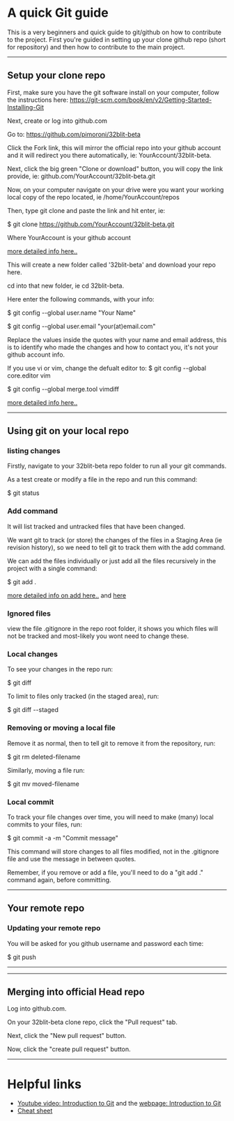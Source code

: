 # A quick Git guide

This is a very beginners and quick guide to git/github on how to contribute to the project.
First you're guided in setting up your clone github repo (short for repository) and then how to contribute to the main project.


---

## Setup your clone repo
First, make sure you have the git software install on your computer, follow the instructions here: https://git-scm.com/book/en/v2/Getting-Started-Installing-Git

Next, create or log into github.com

Go to: https://github.com/pimoroni/32blit-beta

Click the Fork link, this will mirror the official repo into your github account and it will redirect you there automatically, ie: YourAccount/32blit-beta.

Next, click the big green "Clone or download" button, you will copy the link provide, ie: github.com/YourAccount/32blit-beta.git

Now, on your computer navigate on your drive were you want your working local copy of the repo located, ie /home/YourAccount/repos

Then, type git clone and paste the link and hit enter, ie:

$ git clone https://github.com/YourAccount/32blit-beta.git

Where YourAccount is your github account

[more detailed info here..](https://git-scm.com/book/en/v2/Git-Basics-Getting-a-Git-Repository)

This will create a new folder called '32blit-beta' and download your repo here.

cd into that new folder, ie cd 32blit-beta.

Here enter the following commands, with your info:

$ git config --global user.name "Your Name"

$ git config --global user.email "your(at)email.com"

Replace the values inside the quotes with your name and email address, this is to identify who made the changes and how to contact you, it's not your github account info.


If you use vi or vim, change the defualt editor to:
$ git config --global core.editor vim

$ git config --global merge.tool vimdiff



[more detailed info here..](https://git-scm.com/book/en/v2/Getting-Started-First-Time-Git-Setup)

---

## Using git on your local repo

### listing changes
Firstly, navigate to your 32blit-beta repo folder to run all your git commands.

As a test create or modify a file in the repo and run this command:

$ git status

### Add command
It will list tracked and untracked files that have been changed.

We want git to track (or store) the changes of the files in a Staging Area (ie revision history), so we need to tell git to track them with the add command.

We can add the files individually or just add all the files recursively in the project with a single command:

$ git add .


[more detailed info on add here..](https://git-scm.com/book/en/v2/Getting-Started-Getting-Help) and [here](https://git-scm.com/book/en/v2/Git-Basics-Recording-Changes-to-the-Repository)


### Ignored files
view the file .gitignore in the repo root folder, it shows you which files will not be tracked and most-likely you wont need to change these.


### Local changes
To see your changes in the repo run:

$ git diff 


To limit to files only tracked (in the staged area), run:

$ git diff --staged

### Removing or moving a local file
Remove it as normal, then to tell git to remove it from the repository, run:

$ git rm deleted-filename

Similarly, moving a file run:

$ git mv moved-filename


### Local commit
To track your file changes over time, you will need to make (many) local commits to your files, run:

$ git commit -a -m "Commit message"

This command will store changes to all files modified, not in the .gitignore file and use the message in between quotes.

Remember, if you remove or add a file, you'll need to do a "git add ." command again, before committing.


---

## Your remote repo

### Updating your remote repo
You will be asked for you github username and password each time:

$ git push

---
---

## Merging into official Head repo

Log into github.com.

On your 32blit-beta clone repo, click the "Pull request" tab.

Next, click the "New pull request" button.

Now, click the "create pull request" button.

---

# Helpful links
* [Youtube video: Introduction to Git](https://www.youtube.com/watch?v=USjZcfj8yxE) and the [webpage: Introduction to Git](https://www.notion.so/Introduction-to-Git-ac396a0697704709a12b6a0e545db049)
* [Cheat sheet](https://github.github.com/training-kit)
